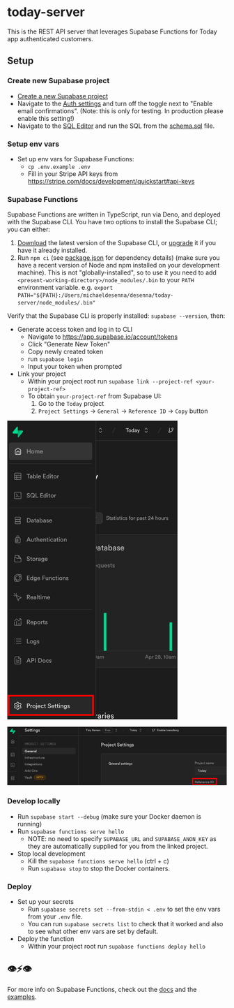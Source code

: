 # today-server

This is the REST API server that leverages Supabase Functions for Today app authenticated customers.

## Setup

### Create new Supabase project

- [Create a new Supabase project](https://app.supabase.io/)
- Navigate to the [Auth settings](https://app.supabase.io/project/_/auth/settings) and turn off the toggle next to "Enable email confirmations". (Note: this is only for testing. In production please enable this setting!)
- Navigate to the [SQL Editor](https://app.supabase.io/project/_/sql) and run the SQL from the [schema.sql](./schema.sql) file.

### Setup env vars

- Set up env vars for Supabase Functions:
  - `cp .env.example .env`
  - Fill in your Stripe API keys from <https://stripe.com/docs/development/quickstart#api-keys>

### Supabase Functions

Supabase Functions are written in TypeScript, run via Deno, and deployed with the Supabase CLI. You have two options to install the Supabase CLI; you can either:

1. [Download](https://github.com/supabase/cli#install-the-cli) the latest version of the Supabase CLI, or [upgrade](https://github.com/supabase/cli#install-the-cli) it if you have it already installed.
1. Run `npm ci` (see [package.json](./package.json) for dependency details) (make sure you have a recent version of Node and npm installed on your development machine). This is not "globally-installed", so to use it you need to add `<present-working-directory>/node_modules/.bin` to your `PATH` environment variable. e.g. `export PATH="${PATH}:/Users/michaeldesenna/desenna/today-server/node_modules/.bin"`

Verify that the Supabase CLI is properly installed: `supabase --version`, then:

- Generate access token and log in to CLI
  - Navigate to <https://app.supabase.io/account/tokens>
  - Click "Generate New Token"
  - Copy newly created token
  - run `supabase login`
  - Input your token when prompted
- Link your project
  - Within your project root run `supabase link --project-ref <your-project-ref>`
  - To obtain `your-project-ref` from Supabase UI:
    1. Go to the `Today` project
    1. `Project Settings` -> `General` -> `Reference ID` -> `Copy` button

![Project Settings](./static-assets/images/project-settings.png)

![Reference ID](./static-assets/images/reference-id.png)

### Develop locally

- Run `supabase start --debug` (make sure your Docker daemon is running)
- Run `supabase functions serve hello`
  - NOTE: no need to specify `SUPABASE_URL` and `SUPABASE_ANON_KEY` as they are automatically supplied for you from the linked project.
- Stop local development
  - Kill the `supabase functions serve hello` (ctrl + c)
  - Run `supabase stop` to stop the Docker containers.

### Deploy

- Set up your secrets
  - Run `supabase secrets set --from-stdin < .env` to set the env vars from your `.env` file.
  - You can run `supabase secrets list` to check that it worked and also to see what other env vars are set by default.
- Deploy the function
  - Within your project root run `supabase functions deploy hello`

## 👁⚡️👁

For more info on Supabase Functions, check out the [docs](https://supabase.com/docs/guides/functions) and the [examples](https://github.com/supabase/supabase/tree/master/examples/edge-functions).
